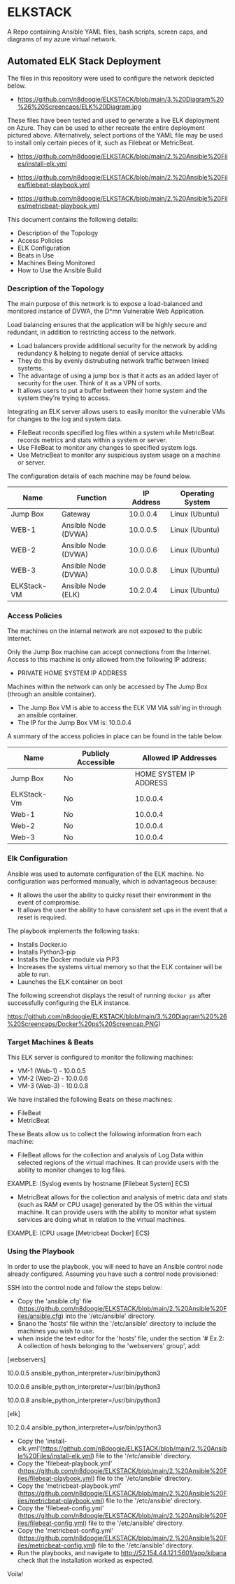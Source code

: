 # ELKSTACK
A Repo containing Ansible YAML files, bash scripts, screen caps, and diagrams of my azure virtual network.


## Automated ELK Stack Deployment

The files in this repository were used to configure the network depicted below.

- https://github.com/n8doogie/ELKSTACK/blob/main/3.%20Diagram%20%26%20Screencaps/ELK%20Diagram.jpg

These files have been tested and used to generate a live ELK deployment on Azure. They can be used to either recreate the entire deployment pictured above. Alternatively, select portions of the YAML file may be used to install only certain pieces of it, such as Filebeat or MetricBeat.

- https://github.com/n8doogie/ELKSTACK/blob/main/2.%20Ansible%20Files/install-elk.yml

- https://github.com/n8doogie/ELKSTACK/blob/main/2.%20Ansible%20Files/filebeat-playbook.yml

- https://github.com/n8doogie/ELKSTACK/blob/main/2.%20Ansible%20Files/metricbeat-playbook.yml

This document contains the following details:
- Description of the Topology
- Access Policies
- ELK Configuration
- Beats in Use
- Machines Being Monitored
- How to Use the Ansible Build


### Description of the Topology

The main purpose of this network is to expose a load-balanced and monitored instance of DVWA, the D*mn Vulnerable Web Application.

Load balancing ensures that the application will be highly secure and redundant, in addition to restricting access to the network.

- Load balancers provide additional security for the network by adding redundancy & helping to negate denial of service attacks. 
- They do this by evenly distrubuting network traffic between linked systems.
- The advantage of using a jump box is that it acts as an added layer of security for the user. Think of it as a VPN of sorts.
- It allows users to put a buffer between their home system and the system they're trying to access.  

Integrating an ELK server allows users to easily monitor the vulnerable VMs for changes to the log and system data.
- FileBeat records specified log files within a system while MetricBeat records metrics and stats within a system or server.
- Use FileBeat to monitor any changes to specified system logs.
- Use MetricBeat to monitor any suspicious system usage on a machine or server.

The configuration details of each machine may be found below.

| Name        | Function            | IP Address | Operating System |
|-------------|---------------------|------------|------------------|
| Jump Box    | Gateway             | 10.0.0.4   | Linux (Ubuntu)   |
| WEB-1       | Ansible Node (DVWA) | 10.0.0.5   | Linux (Ubuntu)   |
| WEB-2       | Ansible Node (DVWA) | 10.0.0.6   | Linux (Ubuntu)   |
| WEB-3       | Ansible Node (DVWA) | 10.0.0.8   | Linux (Ubuntu)   |
| ELKStack-VM | Ansible Node (ELK)  | 10.2.0.4   | Linux (Ubuntu)   |

### Access Policies

The machines on the internal network are not exposed to the public Internet.

Only the Jump Box machine can accept connections from the Internet. 
Access to this machine is only allowed from the following IP address:
- PRIVATE HOME SYSTEM IP ADDRESS

Machines within the network can only be accessed by The Jump Box (through an ansible container).
- The Jump Box VM is able to access the ELK VM VIA ssh'ing in through an ansible container. 
- The IP for the Jump Box VM is: 10.0.0.4

A summary of the access policies in place can be found in the table below.

| Name        | Publicly Accessible | Allowed IP Addresses                          |
|-------------|---------------------|-----------------------------------------------|
| Jump Box    | No                  | HOME SYSTEM IP ADDRESS                        |
| ELKStack-Vm | No                  | 10.0.0.4                                      |
| Web-1       | No                  | 10.0.0.4                                      |
| Web-2       | No                  | 10.0.0.4                                      |
| Web-3       | No                  | 10.0.0.4                                      |

### Elk Configuration
Ansible was used to automate configuration of the ELK machine. No configuration was performed manually, which is advantageous because: 
- It allows the user the ability to quicky reset their environment in the event of compromise.
- It allows the user the ability to have consistent set ups in the event that a reset is required.

The playbook implements the following tasks:
- Installs Docker.io 
- Installs Python3-pip
- Installs the Docker module via PiP3
- Increases the systems virtual memory so that the ELK container will be able to run.
- Launches the ELK container on boot

The following screenshot displays the result of running `docker ps` after successfully configuring the ELK instance.

https://github.com/n8doogie/ELKSTACK/blob/main/3.%20Diagram%20%26%20Screencaps/Docker%20ps%20Screencap.PNG)

### Target Machines & Beats
This ELK server is configured to monitor the following machines:

- VM-1 (Web-1) - 10.0.0.5
- VM-2 (Web-2) - 10.0.0.6
- VM-3 (Web-3) - 10.0.0.8

We have installed the following Beats on these machines:
- FileBeat
- MetricBeat

These Beats allow us to collect the following information from each machine:
- FileBeat allows for the collection and analysis of Log Data within selected regions of the virtual machines. It can provide users with the ability to monitor changes to log files. 

EXAMPLE: (Syslog events by hostname [Filebeat System] ECS)

- MetricBeat allows for the collection and analysis of metric data and stats (such as RAM or CPU usage) generated by the OS within the virtual machine. It can provide users with the ability to monitor what system services are doing what in relation to the virtual machines. 

EXAMPLE: (CPU usage [Metricbeat Docker] ECS)

### Using the Playbook
In order to use the playbook, you will need to have an Ansible control node already configured. Assuming you have such a control node provisioned:

SSH into the control node and follow the steps below:

- Copy the 'ansible.cfg' file (https://github.com/n8doogie/ELKSTACK/blob/main/2.%20Ansible%20Files/ansible.cfg) into the '/etc/ansible' directory.
- $nano the 'hosts' file within the '/etc/ansible' directory to include the machines you wish to use.
- when inside the text editor for the 'hosts' file, under the section '# Ex 2: A collection of hosts belonging to the 'webservers' group', add:

[webservers]

10.0.0.5 ansible_python_interpreter=/usr/bin/python3

10.0.0.6 ansible_python_interpreter=/usr/bin/python3

10.0.0.8 ansible_python_interpreter=/usr/bin/python3

[elk]

10.2.0.4 ansible_python_interpreter=/usr/bin/python3

- Copy the 'install-elk.yml'(https://github.com/n8doogie/ELKSTACK/blob/main/2.%20Ansible%20Files/install-elk.yml) file to the '/etc/ansible' directory.
- Copy the 'filebeat-playbook.yml' (https://github.com/n8doogie/ELKSTACK/blob/main/2.%20Ansible%20Files/filebeat-playbook.yml) file to the '/etc/ansbile' directory.
- Copy the 'metricbeat-playbook.yml' (https://github.com/n8doogie/ELKSTACK/blob/main/2.%20Ansible%20Files/metricbeat-playbook.yml) file to the '/etc/ansible' directory.
- Copy the 'filebeat-config.yml' (https://github.com/n8doogie/ELKSTACK/blob/main/2.%20Ansible%20Files/filebeat-config.yml) file to the '/etc/ansible' directory.
- Copy the 'metricbeat-config.yml' (https://github.com/n8doogie/ELKSTACK/blob/main/2.%20Ansible%20Files/metricbeat-config.yml) file to the '/etc/ansible' directory.
- Run the playbooks, and navigate to http://52.154.44.121:5601/app/kibana check that the installation worked as expected.

Voila! 
